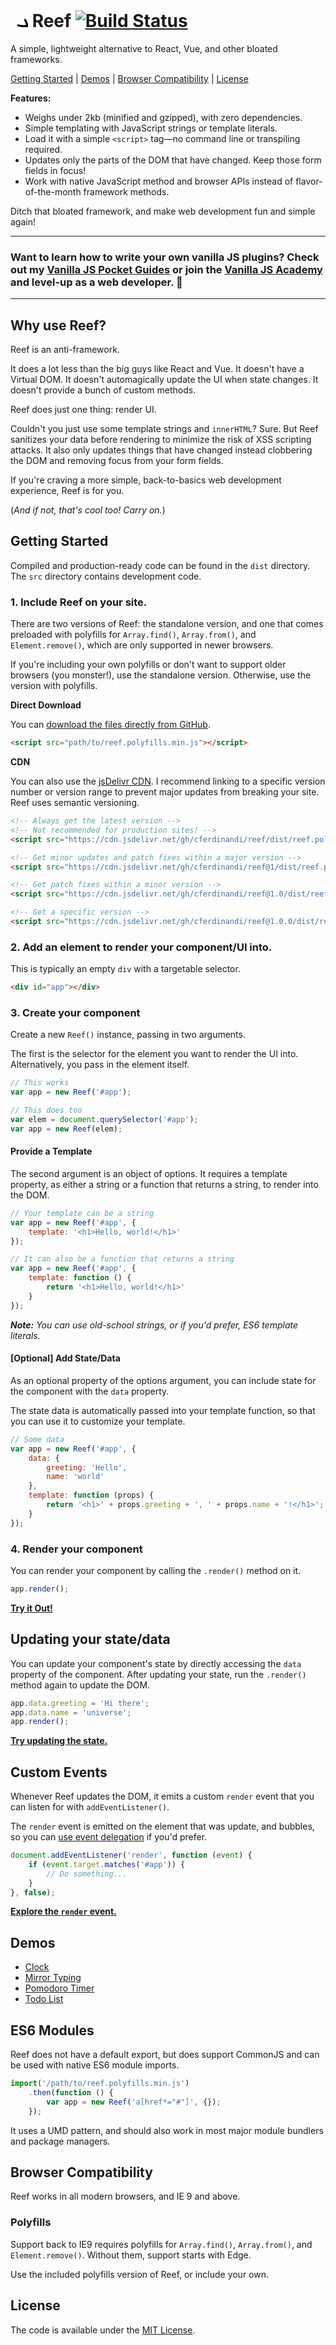 # <svg style="height:1em;width:1em;" xmlns="http://www.w3.org/2000/svg"><title></title><path d="M88.7 37.3s-.1 0 0 0c-.8 0-2-.6-3.1-1.3 0 0 .1 0 .1-.1.3-.2.6-.5.9-.7.3-.2.5-.4.7-.6l.5-.5c.3-.3.4-.5.4-.5.6-.6.6-1.6 0-2.2-.6-.6-1.7-.6-2.3 0l-.1.1-.3.3-.4.4c-.1.2-.3.3-.5.4-.2.2-.4.3-.6.5-.2.1-.5.3-.8.4-.3.1-.6.3-.9.4l-.9.3c-.3.1-.6.1-1 .1h-1c-.3 0-.6 0-.9-.1-.3 0-.6-.1-.8-.1-.5-.1-.9-.2-1.2-.3h-.1c.1-.5.2-1 .4-1.4.7-2.2 1.7-3.7 2.6-4.7.5-.5.8-.9 1.1-1.1.3-.2.4-.4.4-.4l.1-.1c.6-.6.6-1.7 0-2.3-.6-.6-1.7-.6-2.3 0l-.5.5c-.3.3-.7.8-1.2 1.4-.5.6-1.1 1.4-1.7 2.4-.6 1-1.1 2.1-1.6 3.4-.5 1.3-.8 2.7-1.2 4.1-.4 1.4-.8 2.8-1.3 4.2-.1.3-.3.7-.4 1l-.2.5-.3.5c-.2.3-.3.5-.5.8l-.6.9c-.9 1.2-2 2.3-3.1 3.4-1.2 1.1-2.4 2.2-3.7 3.2l-.2.2-.6-.6c-.7-.8-1.5-1.8-2.2-2.9-.4-.6-.7-1.1-1-1.7-.1-.3-.3-.5-.4-.8-.1-.3-.2-.5-.3-.7-.1-.2-.1-.4-.2-.6-.1-.2-.1-.3-.1-.5-.1-.3-.1-.4-.1-.4l-.1-.2c-.2-.7-.8-1.3-1.6-1.3-.9 0-1.6.7-1.6 1.6V43.5c0 .3.1.5.1.9 0 .3.1.6.2 1 0 .1.1.2.1.4-1.7-.5-2.6-1.4-2.6-1.4-.5-.5-1.3-.5-1.8 0s-.5 1.3 0 1.8c.1.1 2 2 5.4 2.5v.1c.6 1.5 1.3 2.9 1.9 3.9.2.4.4.7.6.9-1 .7-2 1.4-2.9 2.1-1.2.8-2.3 1.5-3.4 2.2-2.1 1.3-3.9 2.4-5.1 3.1-.3.1-.5.3-.7.4-.2-.3-.4-.5-.6-.8-1.1-1.3-2.3-2.6-3.6-3.7l.3-1.1c.2-.8.5-1.6.7-2.4l.6-2.4c.2-.8.3-1.7.4-2.5.1-.9.2-1.7.2-2.6v-.2c.2-.1.4-.2.5-.3 0 0 1.8-1.5 4.5-3.7 1.4-1.1 2.9-2.4 4.6-3.8.8-.7 1.7-1.4 2.6-2.1l.7-.6c.2-.2.4-.4.7-.6.5-.4.9-.8 1.4-1.3 1.7-1.7 3.3-3.5 4.8-5.3.1-.1.2-.2.2-.3 1.7-.2 6.7-1.1 9-2.9.6-.4.7-1.3.2-1.8-.4-.6-1.3-.7-1.8-.2-1.1.8-3.3 1.5-5.2 1.9.1-.2.2-.4.4-.5.3-.4.5-.8.7-1.2.5-.8.9-1.5 1.2-2.2.3-.7.6-1.3.8-1.8.4-1 .6-1.6.6-1.6.3-.8 0-1.7-.8-2.1-.8-.4-1.8 0-2.2.8v.1s-.2.5-.6 1.4c-.2.4-.5.9-.8 1.5-.3.6-.7 1.2-1.2 1.9-.2.3-.5.7-.7 1.1-.3.4-.5.7-.8 1.1-.3.4-.6.8-.9 1.1-.3.4-.7.8-1 1.2-1.3 1.5-2.8 2.9-4.3 4.3v-.1l-.3-.6c-.1-.2-.2-.5-.3-.8-.1-.3-.3-.6-.4-1-.1-.4-.2-.7-.3-1.1l-.3-1.2c-.1-.4-.2-.8-.2-1.3-.1-.9-.2-1.7-.2-2.5s0-1.6.1-2.2c.1-.7.2-1.2.2-1.5 0-.2.1-.3.1-.4V17c.2-.8-.2-1.7-1-2-.8-.3-1.8.1-2.1 1 0 0 0 .1-.1.2 0 .1-.1.3-.2.5-.1.4-.3 1.1-.4 1.8-.1.3-.1.7-.2 1.1-.9-.5-2.1-1.3-3.2-2.3-.5-.5-1.4-.4-1.8.1-.5.5-.4 1.4.1 1.8.9.8 2.8 2.4 4.6 3V24c0 .5.1 1 .1 1.5s.1 1 .2 1.5.2.9.3 1.4l.3 1.2c.1.4.2.7.3 1 .1.3.2.6.3.8.2.4.3.7.3.7 0 .1.1.1.1.2.1.1.1.2.2.3-.6.5-1.3.9-1.9 1.3-1.8 1.3-3.5 2.4-4.9 3.4-1 .7-1.9 1.3-2.6 1.9-.1-.5-.3-.9-.4-1.4l-.1-.3-.1-.2v-.1l-.1-.1-.3-.5-.1-.3c0-.1-.1-.2-.2-.3l-.4-.7c-.3-.5-.6-.8-.9-1.2l-.4-.5-.4-.5-1.8-1.8c-.3-.3-.7-.6-1-.9.2-.4.4-.8.5-1.2.1-.3.2-.7.3-1 .1-.4.2-.8.2-1.2 0-.4.1-.8.1-1.3v-1.3c-.1-.9-.3-1.8-.5-2.7-.2-.9-.5-1.8-.8-2.7-.3-.9-.6-1.7-.8-2.5-.1-.4-.2-.8-.3-1.3v-.4c2.2-.2 5.9-.9 8.5-3.8.6-.7.6-1.7-.1-2.3-.7-.6-1.7-.5-2.3.1-1.7 1.9-4.3 2.5-6 2.7.1-.7.2-1.4.4-2.1.2-.7.3-1.4.5-2.1.3-1.3.7-2.3 1-3.1.1-.4.2-.6.3-.8.1-.2.1-.3.1-.3.3-.8-.1-1.8-.9-2.1-.8-.3-1.8.1-2.1.9 0 0 0 .1-.1.3-.1.2-.2.5-.3.9-.3.8-.7 1.9-1.1 3.3-.2.7-.4 1.4-.6 2.3-.2.8-.3 1.7-.5 2.6-.1.9-.2 1.9-.1 2.9 0 .3 0 .5.1.8 0 .3.1.5.1.8.1.4.2.9.3 1.4.3 1 .5 1.9.8 2.7.3.9.5 1.7.7 2.4.2.8.3 1.5.3 2.2v1c0 .3-.1.6-.1.9-.1.3-.1.5-.2.8-.1.2-.2.5-.2.7 0 .1 0 .1-.1.2-.6-.4-1.2-.8-1.9-1.3-.7-.4-1.4-.9-2-1.3l-1.5-.9c-.1-.2-.1-.4-.2-.6l-.6-1c-.3-.8-.6-1.7-.9-2.5-.6-1.7-1.3-3.3-2.2-4.9-.4-.8-1.4-1.1-2.2-.7-.8.4-1.1 1.4-.7 2.2.8 1.4 1.4 2.9 2 4.5.3.8.6 1.6.8 2.4l.2.6c-2.7.3-8 .5-12.1-1.1-.8-.3-1.8.1-2.1.9-.3.8.1 1.8.9 2.1 3 1.2 6.5 1.6 9.4 1.6 2.5 0 4.5-.2 5.6-.4.5.3.9.7 1.4 1 .6.4 1.2.9 1.8 1.4.6.5 1.2.9 1.8 1.4.6.5 1.1 1 1.7 1.5.6.5 1.1 1 1.6 1.5s1 1.1 1.4 1.6l.3.4.3.4c.2.3.4.6.5.8.1.1.1.2.2.3 0 .1.1.1.1.2l.1.3.2.5.1.1v.1c0-.1-.1-.2-.1-.2l.1.2c.2.6.3 1.3.4 2 0 .3.1.7.1 1v1c0 .7-.1 1.3-.1 2-.1.7-.2 1.4-.4 2-.1.7-.3 1.4-.5 2-.2.7-.4 1.4-.7 2-.1.4-.3.8-.5 1.2-2.6-1.6-5.3-2.9-7.9-4v-.3c0-.3-.1-.8-.2-1.2-.1-.5-.2-1-.3-1.6-.1-.6-.3-1.2-.5-1.9s-.4-1.4-.7-2.2c-.1-.4-.3-.8-.6-1.2-.1-.2-.3-.5-.5-.7-.1-.1-.2-.3-.4-.4l-.2-.2-.2-.2h-.1c-.2-.1-.3-.2-.6-.4-.2-.1-.3-.1-.5-.2l-.2-.1h-.2l-.7-.2-.6.2c-.8-.2-1.6-.3-2.3-.4l-2.1-.3c-.7-.1-1.3-.2-1.9-.4-.6-.1-1.1-.2-1.6-.4-.3-.1-.5-.1-.7-.2-.2-.1-.4-.1-.6-.2-.2-.1-.3-.1-.5-.2-.1-.1-.2-.1-.3-.2-.1-.1-.2-.1-.2-.2-.1 0-.1-.1-.1-.1l-.1-.1-.4-.3c-.6-.4-1.5-.4-2 .1-.7.6-.7 1.6-.1 2.3l.3.3c.2.2.4.5.8.7.2.1.4.3.6.4.2.1.4.3.7.4.1 0 .1.1.2.1-1.8.5-4.8.5-9.3-1.2-.8-.3-1.8.1-2.1 1-.3.8.1 1.8 1 2.1 3.2 1.2 5.9 1.6 8 1.6 3.4 0 5.5-1.1 6.6-2.1l1.2.3c.7.1 1.4.3 2.2.4.7.1 1.4.3 2.1.5l.5.1.1.2h.1s.1 0 .2.1c0 .1.1.1.1.2.1.2.2.4.3.7.2.5.4 1.1.5 1.7.1.6.3 1.1.4 1.7 0 .1 0 .2.1.3-.1 0-.2-.1-.3-.1-1.7-.4-3.2-.5-4.6-.4-1.4 0-2.6.2-3.7.4s-2 .4-2.8.6c-.8.2-1.3.4-1.7.5-.4.1-.6.2-.6.2-.8.3-1.3 1.2-1 2 .3.9 1.2 1.3 2 1.1h.1s.2-.1.5-.2.9-.2 1.6-.4c.7-.1 1.5-.3 2.5-.4 1-.1 2-.2 3.2-.1 1.1.1 2.4.2 3.5.6.3.1.6.2.8.3l.4.2.2.1.1.1.1.1c.3.2.7.4 1 .6.3.2.7.4 1 .6.8.4 1.6.9 2.4 1.4 0 .1-.2.1-.4.2-.3.1-.7.2-1 .3-1.4.4-2.8.6-3.9.7-.5.1-1 .1-1.3.1h-.6c-.8.1-1.5.7-1.5 1.6 0 .9.7 1.6 1.6 1.7h2.1c.6 0 1.3 0 2-.1-.6 1.6-1.7 3.3-2.2 4.1-.4.6-.2 1.4.4 1.8.2.1.5.2.7.2.4 0 .8-.2 1.1-.6.2-.4 2.2-3.4 2.8-5.9.3 0 .6-.1.8-.2l1.2-.3c.4-.1.8-.3 1.2-.4.4-.1.7-.3 1.1-.5.1 0 .1-.1.2-.1.5.4 1 .7 1.5 1.1.4.3.8.7 1.2 1 .3.5.7.9 1.2 1.1 1.4 1.4 2.6 2.9 3.6 4.5.8 1.2 1.4 2.4 1.9 3.5.5 1.2.9 2.3 1.1 3.4.3 1.1.4 2.1.6 3 .1.4.1.9.1 1.2 0 .4 0 .7.1 1.1.1.6 0 1.2 0 1.5v1.2c.3 2.3 2.5 4 4.8 3.7 2.3-.3 4-2.5 3.7-4.8 0 0 0-.2-.1-.7-.1-.4-.1-1.1-.3-1.9-.1-.4-.2-.9-.3-1.4-.1-.5-.2-1-.4-1.6-.3-1.1-.7-2.4-1.2-3.7-.1-.4-.3-.7-.5-1.1.3-.2.6-.5 1.1-.9 1.2-1 2.8-2.3 4.8-4 1-.8 2-1.7 3.1-2.7 1.1-1 2.3-2 3.5-3.1 2.4-2.2 4.9-4.5 7.3-7.1.2-.3.5-.5.7-.8.2.1.4.3.7.4.3.2.6.3.9.4.6.3 1.3.5 2.1.7.4.1.7.2 1.1.2.4 0 .8.1 1.1 0h.5c.2 0 .4-.1.5-.1.3-.1.7-.1.9-.2.3-.1.5-.2.8-.3.2-.1.4-.2.5-.3.3-.2.5-.3.5-.3.7-.4 1-1.3.7-2-.3-.8-1.3-1.2-2.1-.9l-.3.1s-.1 0-.3.1c-.1 0-.2.1-.3.1-.1 0-.3.1-.4.1-.2.1-.3.1-.5.1H76c-.2 0-.4 0-.6-.1-.2 0-.4-.1-.7-.2-.5-.2-.9-.3-1.3-.6-.2-.1-.4-.2-.6-.4-.1 0-.1-.1-.2-.1.1-.1.2-.3.3-.4.3-.4.5-.8.7-1.2.2-.4.5-.9.6-1.4l.2-.6.2-.6.3-1.2c.3-1.2.5-2.3.8-3.4.4.1.8.2 1.3.3.3.1.7.1 1.1.1h1.2c.4 0 .9 0 1.3-.1.5-.1.9-.1 1.4-.3.3-.1.6-.1.8-.2 1.4 1 3.8 2.5 5.7 2.5h.1c.7 0 1.3-.6 1.3-1.3.1-.1-.5-.6-1.2-.6z" fill-rule="nonzero" fill="#000"/></svg> Reef [![Build Status](https://travis-ci.org/cferdinandi/reef.svg)](https://travis-ci.org/cferdinandi/reef)
A simple, lightweight alternative to React, Vue, and other bloated frameworks.

[Getting Started](#getting-started) | [Demos](#demos) | [Browser Compatibility](#browser-compatibility) | [License](https://github.com/cferdinandi/reef/blob/master/LICENSE.md)

**Features:**

- Weighs under 2kb (minified and gzipped), with zero dependencies.
- Simple templating with JavaScript strings or template literals.
- Load it with a simple `<script>` tag&mdash;no command line or transpiling required.
- Updates only the parts of the DOM that have changed. Keep those form fields in focus!
- Work with native JavaScript method and browser APIs instead of flavor-of-the-month framework methods.

Ditch that bloated framework, and make web development fun and simple again!

<hr>

### Want to learn how to write your own vanilla JS plugins? Check out my [Vanilla JS Pocket Guides](https://vanillajsguides.com/) or join the [Vanilla JS Academy](https://vanillajsacademy.com) and level-up as a web developer. 🚀

<hr>

## Why use Reef?

Reef is an anti-framework.

It does a lot less than the big guys like React and Vue. It doesn't have a Virtual DOM. It doesn't automagically update the UI when state changes. It doesn't provide a bunch of custom methods.

Reef does just one thing: render UI.

Couldn't you just use some template strings and `innerHTML`? Sure. But Reef sanitizes your data before rendering to minimize the risk of XSS scripting attacks. It also only updates things that have changed instead clobbering the DOM and removing focus from your form fields.

If you're craving a more simple, back-to-basics web development experience, Reef is for you.

(*And if not, that's cool too! Carry on.*)



## Getting Started

Compiled and production-ready code can be found in the `dist` directory. The `src` directory contains development code.

### 1. Include Reef on your site.

There are two versions of Reef: the standalone version, and one that comes preloaded with polyfills for `Array.find()`, `Array.from()`, and `Element.remove()`, which are only supported in newer browsers.

If you're including your own polyfills or don't want to support older browsers (you monster!), use the standalone version. Otherwise, use the version with polyfills.

**Direct Download**

You can [download the files directly from GitHub](https://github.com/cferdinandi/reef/archive/master.zip).

```html
<script src="path/to/reef.polyfills.min.js"></script>
```

**CDN**

You can also use the [jsDelivr CDN](https://cdn.jsdelivr.net/gh/cferdinandi/reef/dist/). I recommend linking to a specific version number or version range to prevent major updates from breaking your site. Reef uses semantic versioning.

```html
<!-- Always get the latest version -->
<!-- Not recommended for production sites! -->
<script src="https://cdn.jsdelivr.net/gh/cferdinandi/reef/dist/reef.polyfills.min.js"></script>

<!-- Get minor updates and patch fixes within a major version -->
<script src="https://cdn.jsdelivr.net/gh/cferdinandi/reef@1/dist/reef.polyfills.min.js"></script>

<!-- Get patch fixes within a minor version -->
<script src="https://cdn.jsdelivr.net/gh/cferdinandi/reef@1.0/dist/reef.polyfills.min.js"></script>

<!-- Get a specific version -->
<script src="https://cdn.jsdelivr.net/gh/cferdinandi/reef@1.0.0/dist/reef.polyfills.min.js"></script>
```

### 2. Add an element to render your component/UI into.

This is typically an empty `div` with a targetable selector.

```html
<div id="app"></div>
```

### 3. Create your component

Create a new `Reef()` instance, passing in two arguments.



The first is the selector for the element you want to render the UI into. Alternatively, you pass in the element itself.

```js
// This works
var app = new Reef('#app');

// This does too
var elem = document.querySelector('#app');
var app = new Reef(elem);
```

#### Provide a Template

The second argument is an object of options. It requires a template property, as either a string or a function that returns a string, to render into the DOM.

```js
// Your template can be a string
var app = new Reef('#app', {
    template: '<h1>Hello, world!</h1>'
});

// It can also be a function that returns a string
var app = new Reef('#app', {
    template: function () {
        return '<h1>Hello, world!</h1>'
    }
});
```

*__Note:__ You can use old-school strings, or if you'd prefer, ES6 template literals.*

#### [Optional] Add State/Data

As an optional property of the options argument, you can include state for the component with the `data` property.

The state data is automatically passed into your template function, so that you can use it to customize your template.

```js
// Some data
var app = new Reef('#app', {
    data: {
        greeting: 'Hello',
        name: 'world'
    },
    template: function (props) {
        return '<h1>' + props.greeting + ', ' + props.name + '!</h1>';
    }
});
```

### 4. Render your component

You can render your component by calling the `.render()` method on it.

```js
app.render();
```

**[Try it Out!](http://jsfiddle.net/cferdinandi/1r0wyhfg/6/)**



## Updating your state/data

You can update your component's state by directly accessing the `data` property of the component. After updating your state, run the `.render()` method again to update the DOM.

```js
app.data.greeting = 'Hi there';
app.data.name = 'universe';
app.render();
```

**[Try updating the state.](http://jsfiddle.net/cferdinandi/cxbLru32/4/)**



## Custom Events

Whenever Reef updates the DOM, it emits a custom `render` event that you can listen for with `addEventListener()`.

The `render` event is emitted on the element that was update, and bubbles, so you can [use event delegation](https://gomakethings.com/checking-event-target-selectors-with-event-bubbling-in-vanilla-javascript/) if you'd prefer.

```js
document.addEventListener('render', function (event) {
    if (event.target.matches('#app')) {
        // Do something...
    }
}, false);
```

**[Explore the `render` event.](http://jsfiddle.net/cferdinandi/cx8fe42g/5/)**


## Demos

- [Clock](http://jsfiddle.net/cferdinandi/7o5zydvL/4/)
- [Mirror Typing](http://jsfiddle.net/cferdinandi/c1v6fq4a/9/)
- [Pomodoro Timer](http://jsfiddle.net/cferdinandi/xnf83tmw/2/)
- [Todo List](http://jsfiddle.net/cferdinandi/cm0qLyzu/2/)



## ES6 Modules

Reef does not have a default export, but does support CommonJS and can be used with native ES6 module imports.

```js
import('/path/to/reef.polyfills.min.js')
	.then(function () {
		var app = new Reef('a[href*="#"]', {});
	});
```

It uses a UMD pattern, and should also work in most major module bundlers and package managers.



## Browser Compatibility

Reef works in all modern browsers, and IE 9 and above.

### Polyfills

Support back to IE9 requires polyfills for `Array.find()`, `Array.from()`, and `Element.remove()`. Without them, support starts with Edge.

Use the included polyfills version of Reef, or include your own.



## License

The code is available under the [MIT License](LICENSE.md).